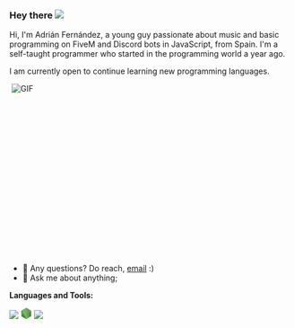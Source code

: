 ### Hey there <img src="https://media4.giphy.com/media/d68IZxVqQI0SeQCo0M/giphy.gif" width="2px">


Hi, I'm Adrián Fernández, a young guy passionate about music and basic programming on FiveM and Discord bots in JavaScript, from Spain. I'm a self-taught programmer who started in the programming world a year ago. 

I am currently open to continue learning new programming languages.


  <img align="right" alt="GIF" src="https://media3.giphy.com/media/xUOxfitgN8Suda0T2E/giphy.gif?cid=ecf05e47igyre2zwyymd03sdqvvmh7y93nd0aj6i6rdss9b3&rid=giphy.gif&ct=g" width="500" height="320" />
  
- 💼 Any questions? Do reach, [email](me@djadriix.site) :)
- 💬 Ask me about anything;

**Languages and Tools:**  

<code><img height="20" src="https://cdn.worldvectorlogo.com/logos/lua-5.svg"></code>
<code><img height="20" src="https://raw.githubusercontent.com/github/explore/80688e429a7d4ef2fca1e82350fe8e3517d3494d/topics/nodejs/nodejs.png"></code>
<code><img height="20" src="https://cdn.worldvectorlogo.com/logos/java-4.svg"></code>

